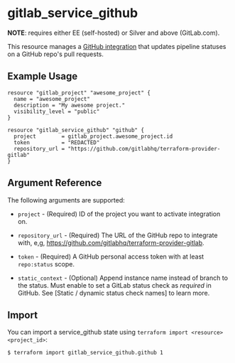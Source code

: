 # gitlab\_service\_github

**NOTE**: requires either EE (self-hosted) or Silver and above (GitLab.com).

This resource manages a [GitHub integration](https://docs.gitlab.com/ee/user/project/integrations/github.html) that updates pipeline statuses on a GitHub repo's pull requests.

## Example Usage

```hcl
resource "gitlab_project" "awesome_project" {
  name = "awesome_project"
  description = "My awesome project."
  visibility_level = "public"
}

resource "gitlab_service_github" "github" {
  project        = gitlab_project.awesome_project.id
  token          = "REDACTED"
  repository_url = "https://github.com/gitlabhq/terraform-provider-gitlab"
}
```

## Argument Reference

The following arguments are supported:

* `project` - (Required) ID of the project you want to activate integration on.

* `repository_url` - (Required) The URL of the GitHub repo to integrate with, e,g, https://github.com/gitlabhq/terraform-provider-gitlab.

* `token` - (Required) A GitHub personal access token with at least `repo:status` scope.

* `static_context` - (Optional) Append instance name instead of branch to the status. Must enable to set a GitLab status check as _required_ in GitHub. See [Static / dynamic status check names] to learn more.

## Import

 You can import a service_github state using `terraform import <resource> <project_id>`:

```
$ terraform import gitlab_service_github.github 1
```

